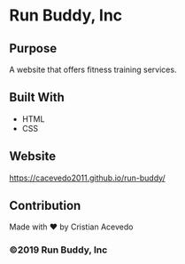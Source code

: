 # Run Buddy, Inc

## Purpose
A website that offers fitness training services.

## Built With
* HTML
* CSS

## Website
https://cacevedo2011.github.io/run-buddy/

## Contribution
Made with ❤️ by Cristian Acevedo

### ©️2019 Run Buddy, Inc
